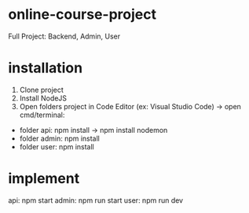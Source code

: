 # online-course-project
Full Project: Backend, Admin, User

# installation
1. Clone project
2. Install NodeJS
3. Open folders project in Code Editor (ex: Visual Studio Code) -> open cmd/terminal:
  * folder api: npm install -> npm install nodemon
  * folder admin: npm install
  * folder user: npm install
 
# implement
api: npm start
admin: npm run start
user: npm run dev
